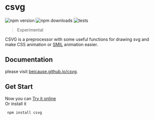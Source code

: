 # csvg

![npm version](https://img.shields.io/npm/v/csvg.svg)
![npm downloads](https://img.shields.io/npm/dt/csvg.svg)
![tests](https://img.shields.io/github/workflow/status/beicause/csvg/Test)

> Experimental  

CSVG is a preprocessor with some useful functions for drawing svg and make CSS animation or [SMIL](https://developer.mozilla.org/en-US/docs/Web/SVG/SVG_animation_with_SMIL) animation easier.  

## Documentation

please visit [beicause.github.io/csvg](https://beicause.github.io/csvg).

## Get Start

Now you can [Try it online](https://csvg-explorer.netlify.app)  
Or install it

```sh
 npm install csvg
 ```
